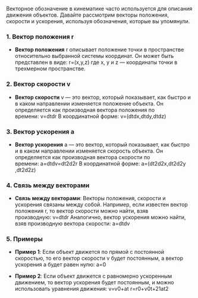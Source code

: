 Векторное обозначение в кинематике часто используется для описания движения объектов. Давайте рассмотрим векторы положения, скорости и ускорения, используя обозначения, которые вы упомянули.

### 1. Вектор положения r

- **Вектор положения** r описывает положение точки в пространстве относительно выбранной системы координат. Он может быть представлен в виде: r=(x,y,z) где x, y и z — координаты точки в трехмерном пространстве.

### 2. Вектор скорости v

- **Вектор скорости** v — это вектор, который показывает, как быстро и в каком направлении изменяется положение объекта. Он определяется как производная вектора положения по времени: v=dtdr​ В координатной форме: v=(dtdx​,dtdy​,dtdz​)

### 3. Вектор ускорения a

- **Вектор ускорения** a — это вектор, который показывает, как быстро и в каком направлении изменяется скорость объекта. Он определяется как производная вектора скорости по времени: a=dtdv​=dt2d2r​ В координатной форме: a=(dt2d2x​,dt2d2y​,dt2d2z​)

### 4. Связь между векторами

- **Связь между векторами**: Векторы положения, скорости и ускорения связаны между собой. Например, если известен вектор положения r, то вектор скорости можно найти, взяв производную: v=dtdr​ Аналогично, вектор ускорения можно найти, взяв производную вектора скорости: a=dtdv​

### 5. Примеры

- **Пример 1**: Если объект движется по прямой с постоянной скоростью, то его вектор скорости v будет постоянным, а вектор ускорения a будет равен нулю: a=0
    
- **Пример 2**: Если объект движется с равномерно ускоренным движением, то вектор ускорения будет постоянным, и можно использовать уравнения движения: v=v0​+at r=r0​+v0​t+21​at2